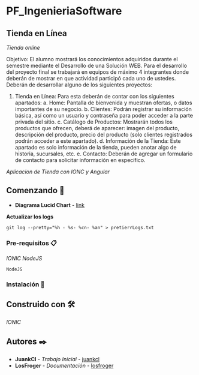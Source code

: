 # PF_IngenieriaSoftware
## Tienda en Línea

_Tienda online_


Objetivo: El alumno mostrará los conocimientos adquiridos durante el semestre mediante
el Desarrollo de una Solución WEB.
Para el desarrollo del proyecto final se trabajará en equipos de máximo 4 integrantes donde
deberán de mostrar en que actividad participó cada uno de ustedes. Deberán de desarrollar
alguno de los siguientes proyectos:
1. Tienda en Línea: Para esta deberán de contar con los siguientes apartados:
a. Home: Pantalla de bienvenida y muestran ofertas, o datos importantes de
su negocio.
b. Clientes: Podrán registrar su información básica, así como un usuario y
contraseña para poder acceder a la parte privada del sitio.
c. Catálogo de Productos: Mostrarán todos los productos que ofrecen, deberá
de aparecer: imagen del producto, descripción del producto, precio del
producto (solo clientes registrados podrán acceder a este apartado).
d. Información de la Tienda: Este apartado es solo información de la tienda,
pueden anotar algo de historia, sucursales, etc.
e. Contacto: Deberán de agregar un formulario de contacto para solicitar
información en específico.


_Aplicacion de Tienda con IONC y Angular_

## Comenzando 🚀

* **Diagrama Lucid Chart** - [link](https://app.lucidchart.com/invitations/accept/432f0507-41be-4a74-b98b-7515d9b616ae)

**Actualizar los logs**

```
git log --pretty="%h - %s- %cn- %an" > pretierrLogs.txt

```

### Pre-requisitos 📋

_IONIC_
_NodeJS_

```
NodeJS
```

### Instalación 🔧


## Construido con 🛠️

_IONIC_



## Autores ✒️


* **JuankCl** - *Trabajo Inicial* - [juankcl](https://github.com/juankcl)
* **LosFroger** - *Documentación* - [losfroger](https://github.com/losfroger)


 


